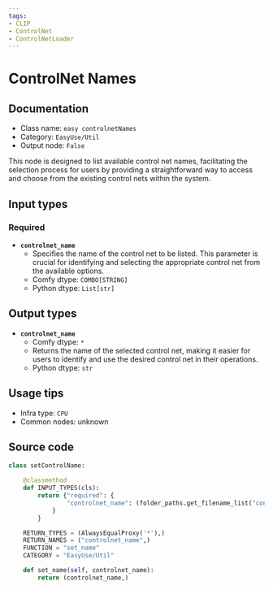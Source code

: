```yaml
---
tags:
- CLIP
- ControlNet
- ControlNetLoader
---
```


# ControlNet Names
## Documentation
- Class name: `easy controlnetNames`
- Category: `EasyUse/Util`
- Output node: `False`

This node is designed to list available control net names, facilitating the selection process for users by providing a straightforward way to access and choose from the existing control nets within the system.
## Input types
### Required
- **`controlnet_name`**
    - Specifies the name of the control net to be listed. This parameter is crucial for identifying and selecting the appropriate control net from the available options.
    - Comfy dtype: `COMBO[STRING]`
    - Python dtype: `List[str]`
## Output types
- **`controlnet_name`**
    - Comfy dtype: `*`
    - Returns the name of the selected control net, making it easier for users to identify and use the desired control net in their operations.
    - Python dtype: `str`
## Usage tips
- Infra type: `CPU`
- Common nodes: unknown


## Source code
```python
class setControlName:

    @classmethod
    def INPUT_TYPES(cls):
        return {"required": {
                "controlnet_name": (folder_paths.get_filename_list("controlnet"),),
            }
        }

    RETURN_TYPES = (AlwaysEqualProxy('*'),)
    RETURN_NAMES = ("controlnet_name",)
    FUNCTION = "set_name"
    CATEGORY = "EasyUse/Util"

    def set_name(self, controlnet_name):
        return (controlnet_name,)

```
